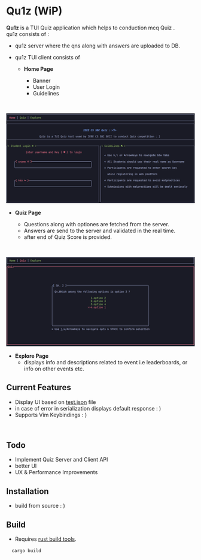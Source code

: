 # Qu1z (WiP)

**Qu1z** 
 is a TUI Quiz application which helps to conduction mcq Quiz . 
<br>
qu1z consists of : 
-  qu1z server where the qns along with answers are uploaded to DB.
- qu1z TUI client consists of  

    - **Home Page**

        - Banner
        - User Login
        - Guidelines
<br>

![Home](assets/vq_1.png)

- **Quiz Page**

	- Questions along with optiones are fetched from the server.
	- Answers are send to the server and validated in the real time.
    - after end of Quiz Score is provided.
<br>

![Quiz](assets/vq_2.png)

- **Explore Page**
    - displays info and descriptions related to event i.e leaderboards, or info on other events etc.

## Current Features
- Display UI based on [test.json](/test.json)  file
- in case of error in serialization displays default response : )
- Supports Vim Keybindings : )
<br>

## Todo

- Implement Quiz Server  and Client API
- better UI
- UX & Performance Improvements

## Installation
 - build from source : ) 

## Build   
- Requires [rust build tools](https://www.rust-lang.org/tools/install).

```bash
  cargo build
```
